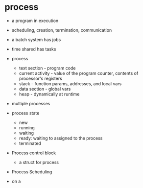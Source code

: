 # process
 

- a program in execution
- scheduling, creation, termination, communication


- a batch system has jobs
- time shared has tasks
    


- process
    - text section - program code
    - current activity - value of the program counter, contents of  processor's registers
    - stack - function params, addresses, and local vars
    - data section - global vars
    - heap - dynamically at runtime

 
 - multiple processes
 
 - process state
     - new
     - running
     - waiting
     - ready: waiting to assigned to the process
     - terminated





 - Process control block
    - a struct for process


- Process Scheduling
- on a 
